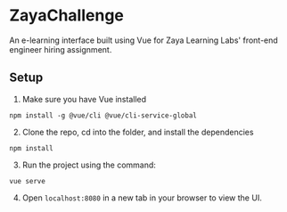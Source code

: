 # ZayaChallenge

An e-learning interface built using Vue for Zaya Learning Labs' front-end engineer hiring assignment.

## Setup

1. Make sure you have Vue installed 

`npm install -g @vue/cli @vue/cli-service-global`

2. Clone the repo, cd into the folder, and install the dependencies

`npm install`

3. Run the project using the command:

`vue serve`

4. Open `localhost:8080` in a new tab in your browser to view the UI.
